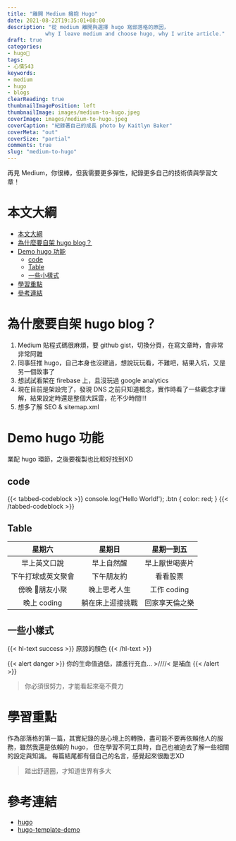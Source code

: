 ```yaml
---
title: "離開 Medium 擁抱 Hugo"
date: 2021-08-22T19:35:01+08:00
description: "從 medium 離開與選擇 hugo 寫部落格的原因，
            why I leave medium and choose hugo, why I write article."
draft: true
categories:
- hugo
tags:
- 心情543
keywords:
- medium
- hugo
- blogs
clearReading: true
thumbnailImagePosition: left
thumbnailImage: images/medium-to-hugo.jpeg
coverImage: images/medium-to-hugo.jpeg
coverCaption: "紀錄著自己的成長 photo by Kaitlyn Baker"
coverMeta: "out"
coverSize: "partial"
comments: true
slug: "medium-to-hugo"
---
```

再見 Medium，你很棒，但我需要更多彈性，紀錄更多自己的技術債與學習文章！
<!--more-->

# 本文大綱
- [本文大綱](#本文大綱)
- [為什麼要自架 hugo blog？](#為什麼要自架-hugo-blog)
- [Demo hugo 功能](#demo-hugo-功能)
  - [code](#code)
  - [Table](#table)
  - [一些小樣式](#一些小樣式)
- [學習重點](#學習重點)
- [參考連結](#參考連結)

# 為什麼要自架 hugo blog？
1. Medium 貼程式碼很麻煩，要 github gist，切換分頁，在寫文章時，會非常非常阿雜
2. 同事狂推 hugo，自己本身也沒建過，想說玩玩看，不難吧，結果入坑，又是另一個故事了
3. 想試試看架在 firebase 上，且沒玩過 google analytics
4. 現在目前是架設完了，發現 DNS 之前只知道概念，實作時看了一些觀念才理解，結果設定時還是整個大踩雷，花不少時間!!!
5. 想多了解 SEO & sitemap.xml

# Demo hugo 功能
業配 hugo 環節，之後要複製也比較好找到XD
## code
{{< tabbed-codeblock >}}
    <!-- tab js -->
        console.log('Hello World!');
    <!-- endtab -->
    <!-- tab css -->
        .btn {
            color: red;
        }
    <!-- endtab -->
{{< /tabbed-codeblock >}}

## Table
|  星期六  | 星期日   | 星期一到五  |
|:----------:|:------------:|:------------:|
| 早上英文口說 | 早上自然醒 | 早上厭世喝麥片 |
| 下午打球或英文聚會 | 下午朋友約 | 看看股票 |
| 傍晚 朋友小聚  | 晚上思考人生 | 工作 coding |
| 晚上 coding | 躺在床上迎接挑戰 | 回家享天倫之樂 |

## 一些小樣式
{{< hl-text success >}}
原諒的顏色
{{< /hl-text >}}

{{< alert danger >}}
你的生命值過低，請進行充血... >////< 是補血
{{< /alert >}}

> 你必須很努力，才能看起來毫不費力

# 學習重點

作為部落格的第一篇，其實紀錄的是心境上的轉換，盡可能不要再依賴他人的服務，雖然我還是依賴的 hugo，
但在學習不同工具時，自己也被迫去了解一些相關的設定與知識。
每篇結尾都有個自己的名言，感覺起來很勵志XD
> 踏出舒適圈，才知道世界有多大

# 參考連結

* [hugo](https://gohugo.io/documentation/)
* [hugo-template-demo](https://tranquilpeak.kakawait.com/)